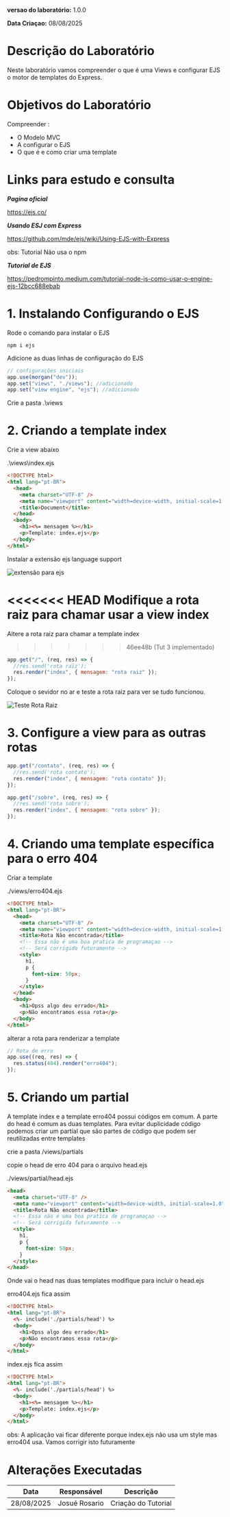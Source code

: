 **versao do laboratório:** 1.0.0

**Data Criaçao:** 08/08/2025

# Descrição do Laboratório

Neste laboratório vamos compreender o que é uma Views e configurar EJS o motor de templates do Express.

# Objetivos do Laboratório

Compreender :

- O Modelo MVC
- A configurar o EJS
- O que é e como criar uma template

# Links para estudo e consulta

**_Pagina oficial_**

https://ejs.co/

**_Usando ESJ com Express_**

https://github.com/mde/ejs/wiki/Using-EJS-with-Express

obs: Tutorial Não usa o npm

**_Tutorial de EJS_**

https://pedrompinto.medium.com/tutorial-node-js-como-usar-o-engine-ejs-12bcc688ebab

# 1. Instalando Configurando o EJS

Rode o comando para instalar o EJS

`npm i ejs`

Adicione as duas linhas de configuração do EJS

```javascript
// configurações iniciais
app.use(morgan("dev"));
app.set("views", "./views"); //adicionado
app.set("view engine", "ejs"); //adicionado
```

Crie a pasta .\views

# 2. Criando a template index

Crie a view abaixo

.\views\index.ejs

```html
<!DOCTYPE html>
<html lang="pt-BR">
  <head>
    <meta charset="UTF-8" />
    <meta name="viewport" content="width=device-width, initial-scale=1.0" />
    <title>Document</title>
  </head>
  <body>
    <h1><%= mensagem %></h1>
    <p>Template: index.ejs</p>
  </body>
</html>
```

Instalar a extensão ejs language support

![extensão para ejs](./img/03-01-ejs-language-support.png)

<<<<<<< HEAD
Modifique a rota raiz para chamar usar a view index
=======
Altere a rota raiz para chamar a template index
>>>>>>> 46ee48b (Tut 3 implementado)

```javascript
app.get("/", (req, res) => {
  //res.send('rota raiz');
  res.render("index", { mensagem: "rota raiz" });
});
```

Coloque o sevidor no ar e teste a rota raiz para ver se tudo funcionou.

![Teste Rota Raiz](./img/03-02-teste-rota-raiz.png)

# 3. Configure a view para as outras rotas

```javascript
app.get("/contato", (req, res) => {
  //res.send('rota contato');
  res.render("index", { mensagem: "rota contato" });
});

app.get("/sobre", (req, res) => {
  //res.send('rota sobre');
  res.render("index", { mensagem: "rota sobre" });
});
```

# 4. Criando uma template específica para o erro 404

Criar a template

./views/erro404.ejs

```html
<!DOCTYPE html>
<html lang="pt-BR">
  <head>
    <meta charset="UTF-8" />
    <meta name="viewport" content="width=device-width, initial-scale=1.0" />
    <title>Rota Não encontrada</title>
    <!-- Essa não é uma boa pratica de programaçao -->
    <!-- Será corrigida futuramente -->
    <style>
      h1,
      p {
        font-size: 50px;
      }
    </style>
  </head>
  <body>
    <h1>Opss algo deu errado</h1>
    <p>Não encontramos essa rota</p>
  </body>
</html>
```

alterar a rota para renderizar a template

```javascript
// Rota de erro
app.use((req, res) => {
  res.status(404).render("erro404");
});
```

# 5. Criando um partial

A template index e a template erro404 possui códigos em comum. A parte do head é comum as duas templates. Para evitar duplicidade código podemos criar um partial que são partes de código que podem ser reutilizadas entre templates

crie a pasta /views/partials

copie o head de erro 404 para o arquivo head.ejs

./views/partial/head.ejs

```html
<head>
  <meta charset="UTF-8" />
  <meta name="viewport" content="width=device-width, initial-scale=1.0" />
  <title>Rota Não encontrada</title>
  <!-- Essa não é uma boa pratica de programaçao -->
  <!-- Será corrigida futuramente -->
  <style>
    h1,
    p {
      font-size: 50px;
    }
  </style>
</head>
```

Onde vai o head nas duas templates modifique para incluir o head.ejs

erro404.ejs fica assim

```html
<!DOCTYPE html>
<html lang="pt-BR">
  <%- include('./partials/head') %>
  <body>
    <h1>Opss algo deu errado</h1>
    <p>Não encontramos essa rota</p>
  </body>
</html>
```

index.ejs fica assim

```html
<!DOCTYPE html>
<html lang="pt-BR">
  <%- include('./partials/head') %>
  <body>
    <h1><%= mensagem %></h1>
    <p>Template: index.ejs</p>
  </body>
</html>
```

obs: A aplicação vai ficar diferente porque index.ejs não usa um style mas erro404 usa. Vamos corrigir isto futuramente

# Alterações Executadas

| Data       | Responsável   | Descrição           |
| ---------- | ------------- | ------------------- |
| 28/08/2025 | Josué Rosario | Criação do Tutorial |
